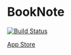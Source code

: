 # BookNote
[![Build Status](https://app.bitrise.io/app/5a13df621ca6d905/status.svg?token=awP4k0tHQJieXLqEhfE13w&branch=main)](https://app.bitrise.io/app/5a13df621ca6d905)

[App Store](https://apps.apple.com/jp/app/booknote/id1546487927)
